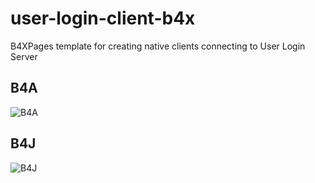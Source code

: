 # user-login-client-b4x
B4XPages template for creating native clients connecting to User Login Server

## B4A
![B4A](../main/B4A.png)

## B4J
![B4J](../main/B4J.png)
